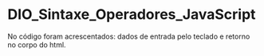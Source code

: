 # DIO_Sintaxe_Operadores_JavaScript
No código foram acrescentados: dados de entrada pelo teclado e retorno no corpo do html.
